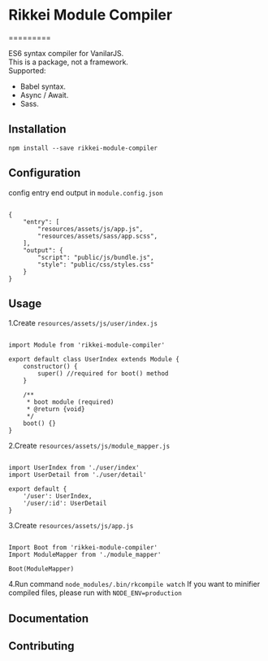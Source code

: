 # Rikkei Module Compiler
=========

ES6 syntax compiler for VanilarJS.<br/>
This is a package, not a framework.<br/>
Supported:
- Babel syntax.
- Async / Await.
- Sass.

## Installation

  `npm install --save rikkei-module-compiler`

## Configuration

   config entry end output in `module.config.json`
    
<pre><code>
{
    "entry": [
        "resources/assets/js/app.js",
        "resources/assets/sass/app.scss",
    ],
    "output": {
        "script": "public/js/bundle.js",
        "style": "public/css/styles.css"
    }
}
</code></pre>

## Usage
1.Create `resources/assets/js/user/index.js`
<pre><code>
import Module from 'rikkei-module-compiler'<br/>
export default class UserIndex extends Module {
    constructor() {
        super() //required for boot() method
    }<br/>
    /**
     * boot module (required)
     * @return {void}
     */
    boot() {}
}
</code></pre>

2.Create `resources/assets/js/module_mapper.js`
<pre><code>
import UserIndex from './user/index'
import UserDetail from './user/detail'<br/>
export default {
    '/user': UserIndex,
    '/user/:id': UserDetail
}
</code></pre>

3.Create `resources/assets/js/app.js`<br/>
<pre><code>
Import Boot from 'rikkei-module-compiler'
Import ModuleMapper from './module_mapper'<br/>
Boot(ModuleMapper)
</code></pre>

4.Run command `node_modules/.bin/rkcompile watch`
If you want to minifier compiled files, please run with `NODE_ENV=production`

## Documentation
## Contributing
